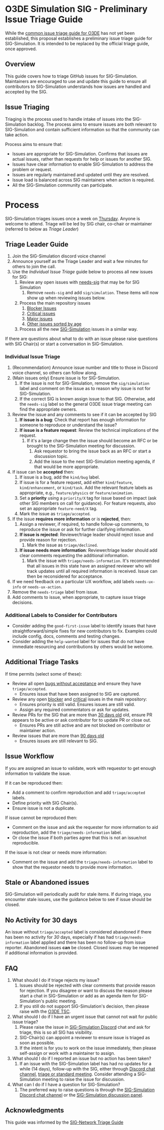 # O3DE Simulation SIG - Preliminary Issue Triage Guide

While the [common issue triage guide for O3DE](https://github.com/o3de/community/issues/130) has not yet been established, this proposal establishes a preliminary issue triage guide for SIG-Simulation. It is intended to be replaced by the official triage guide, once approved.

## Overview

This guide covers how to triage GitHub issues for SIG-Simulation. Maintainers are encouraged to use and update this guide to ensure all contributors to SIG-Simulation understands how issues are handled and accepted by the SIG.

##  Issue Triaging

Triaging is the process used to handle intake of issues into the SIG-Simulation backlog. The process aims to ensure issues are both relevant to SIG-Simulation and contain sufficient information so that the community can take action.

Process aims to ensure that:
* Issues are appropriate for SIG-Simulation. Confirms that issues are actual issues, rather than requests for help or issues for another SIG.
* Issues have clear information to enable SIG-Simulation to address the problem or request.
* Issues are regularly maintained and updated until they are resolved.  
* Issue load is balanced across SIG maintainers when action is required.
* All the SIG-Simulation community can participate.

# Process

SIG-Simulation triages issues once a week on [Thursday](https://lists.o3de.org/g/o3de-calendar/calendar). Anyone is welcome to attend. Triage will be led by SIG chair, co-chair or maintainer (referred to below as *Triage Leader*)

## Triage Leader Guide

1. Join the SIG-Simulation discord voice channel
2. Announce yourself as the Triage Leader and wait a few minutes for others to join the call.
3. Use the *Individual Issue Triage* guide below to process all new issues for SIG:
   1. Review any open issues with [needs-sig](https://github.com/o3de/o3de/issues?q=is%3Aissue+is%3Aopen+label%3Aneeds-sig) that may be for SIG Simulation
        1. Remove `needs-sig` and add `sig/simulation`. These items will now show up when reviewing issues below.    
   2. Process the main repository issues
        1. [Blocker Issues](https://github.com/o3de/o3de/issues?q=is%3Aissue+is%3Aopen+label%3Aneeds-triage+label%3Asig%2Fsimulation++label%3Apriority%2Fblocker)
        1. [Critical issues](https://github.com/o3de/o3de/issues?q=is%3Aissue+is%3Aopen+label%3Aneeds-triage+label%3Asig%2Fsimulation++label%3Apriority%2Fcritical)
        2. [Major issues](https://github.com/o3de/o3de/issues?q=is%3Aissue+is%3Aopen+label%3Aneeds-triage+label%3Asig%2Fsimulation++label%3Apriority%2Fmajor)
        3. [Other issues sorted by age](https://github.com/o3de/o3de/issues?q=is%3Aissue+is%3Aopen+label%3Aneeds-triage+label%3Asig%2Fsimulation+sort%3Acreated-desc)
   4. Process all the new [SIG-Simulation](https://github.com/o3de/sig-simulation/issues) issues in a similar way.

If there are questions about what to do with an issue please raise questions with SIG Chair(s) or start a conversation in SIG-Simulation.

### Individual Issue Triage

1. (Recommendation) Announce issue number and title to those in Discord voice channel, so others can follow along. 
4. (Main issues only) Ensure issue is for SIG-Simulation. 
   1. If the issue is not for SIG-Simulation, remove the `sig/simulation` label and comment on the issue as to reason why issue is not for SIG-Simulation. 
   2. If the correct SIG is known assign issue to that SIG. Otherwise, add the `needs-sig` label so the general O3DE issue triage meeting can find the appropriate owners. 
5. Review the issue and any comments to see if it can be accepted by SIG
   1. **If issue is a bug**: Check that report has enough information for someone to reproduce or understand the issue?
   2. **If issue is a feature request**: Review the technical implications of the request. 
      1. If it's a large change then the issue should become an RFC or be brought to the SIG-Simulation meeting for discussion. 
         1. Ask requestor to bring the issue back as an RFC or start a discussion topic.
         2. Add the issue to the next SIG-Simulation meeting agenda, if that would be more appropriate. 
6. If issue can be **accepted** then:
   1. If issue is a bug, add the `kind/bug` label.
   2. If issue is for a feature request, add either `kind/feature`, `kind/enhancement`, or `kind/task`. Add the relevant feature labels as appropriate, e.g., `feature/physics` or `feature/animation`. 
   5. Set a **priority** using a `priority/X` tag  for issue based on impact (ask other SIG members on call for guidance).  For feature requests, also set an appropriate `feature-need/X` tag.
   7. Mark the issue as `triage/accepted`. 
8. If the issue **requires more information** or is **rejected**, then:
   1. Assign a reviewer, if required, to handle follow-up comments, to reproduce the issue or ask for further clarifying information.
   4. **If issue is rejected**: Reviewer/triage leader should reject issue and provide reason for rejection. 
      1. Mark the issue as `triage/declined`.
   5. **If issue needs more information**: Reviewer/triage leader should add clear comments requesting the additional information. 
      1. Mark the issue with `triage/needs-information`. It's recommended that all issues in this state have an assigned reviewer who will track updates until all required information is received. Issue can then be reconsidered for acceptance.
9. If we need feedback on a particular UX workflow, add labels `needs-ux-info` or `needs-ux-action`.
10. Remove the `needs-triage` label from issue.
11. Add comments to issue, when appropriate, to capture issue triage decisions.

### Additional Labels to Consider for Contributors

* Consider adding the `good-first-issue` label to identify issues that have straightforward/simple fixes for new contributors to fix. Examples could include config, docs, comments and testing changes.
* Consider adding the `help-wanted` label for issues that do not have immediate resourcing and contributions by others would be welcome.

## Additional Triage Tasks

If time permits (select some of these):

* Review all open [bugs without acceptance](https://github.com/o3de/o3de/issues?q=is%3Aissue+is%3Aopen+label%3Asig%2Fsimulation+-label%3Atriage%2Faccepted) and ensure they have `triage/accepted`.
  * Ensures issue that have been assigned to SIG are captured.
* Review any open [blocker](https://github.com/o3de/o3de/issues?q=is%3Aissue+is%3Aopen+label%3Asig%2Fsimulation+label%3Apriority%2Fblocker) and [critical](https://github.com/o3de/o3de/issues?q=is%3Aissue+is%3Aopen+label%3Asig%2Fsimulation+label%3Apriority%2Fcritical) issues in the main repository:
  * Ensures priority is still valid. Ensures issues are still valid.
  * Assign any required commentators or ask for updates.
* Review PRs for the SIG that are more than [30 days old](https://github.com/o3de/o3de/pulls?q=is%3Apr+is%3Aopen+label%3Asig%2Fsimulation+sort%3Acreated-asc) old, ensure PR appears to be active or ask contributor for to update PR or close out. 
  * Ensures PRs are still active and are not blocked on contributor or maintainer action.  
* Review issues that are more than [90 days old](https://github.com/o3de/o3de/issues?q=is%3Aissue+is%3Aopen+label%3Asig%2Fsimulation+sort%3Acreated-asc)
  * Ensures issues are still relevant to SIG. 

## Issue Workflow

If you are assigned an issue to validate, work with requestor to get enough information to validate the issue.

If it can be reproduced then:

* Add a comment to confirm reproduction and add `triage/accepted` labels.
* Define priority with SIG Chair(s).
* Ensure issue is not a duplicate.

If issue cannot be reproduced then:

* Comment on the issue and ask the requester for more information to aid reproduction, add the `triage/needs-information` label.
* Or close the issue if both parties agree that this is not an issue/not reproducible.

If the issue is not clear or needs more information:

* Comment on the issue and add the `triage/needs-information` label to show that the requestor needs to provide more information.

## Stale or Abandoned issues

SIG-Simulation will periodically audit for stale items. If during triage, you encounter stale issues, use the guidance below to see if issue should be closed.

## No Activity for 30 days

An issue without `triage/accepted` label is considered abandoned if there has been no activity for *30* days, especially if has had `triage/needs-information` label applied and there has been no follow-up from issue reporter.  Abandoned issues **can** be closed. Closed issues may be reopened if additional information is provided.

## FAQ

1. What should I do if triage rejects my issue?
   1. Issues should be rejected with clear comments that provide reason for rejection. If you disagree or want to discuss the reason please start a chat in SIG-Simulation or add as an agenda item for SIG-Simulation's public meeting.
   2. If you still do not support SIG-Simulation's decision, then please raise with the [O3DE TSC](https://github.com/o3de/tsc).
2. What should I do if I have an urgent issue that cannot not wait for public issue triage?
   1. Please raise the issue in [SIG-Simulation Discord](https://discord.gg/6nSYcUBaR3) chat and ask for triage, this is so all SIG has visibility.
   2. SIG-Chair(s) can appoint a reviewer to ensure issue is triaged as soon as possible.
   3. If the intent is for you to work on the issue immediately, then please self-assign or work with a maintainer to assign.
3. What should I do if I reported an issue but no action has been taken?
   1. If an issue with the SIG-Simulation label has had no updates for a while (14 days), follow-up with the SIG, either through [Discord chat channel](https://discord.gg/6nSYcUBaR3), [triage or standard meeting](https://lists.o3de.org/g/o3de-calendar/calendar). Consider attending a SIG-Simulation meeting to raise the issue for discussion.
4. What can I do if I have a question for SIG-Simulation?
    1. The preferred way to raise questions is through the [SIG-Simulation Discord chat channel](https://discord.gg/6nSYcUBaR3) or the [SIG-Simulation discussion panel](https://github.com/o3de/sig-simulation/discussions).


## Acknowledgments

This guide was informed by the [SIG-Network Triage Guide](https://raw.githubusercontent.com/o3de/sig-network/main/TRIAGE_GUIDE.md)
